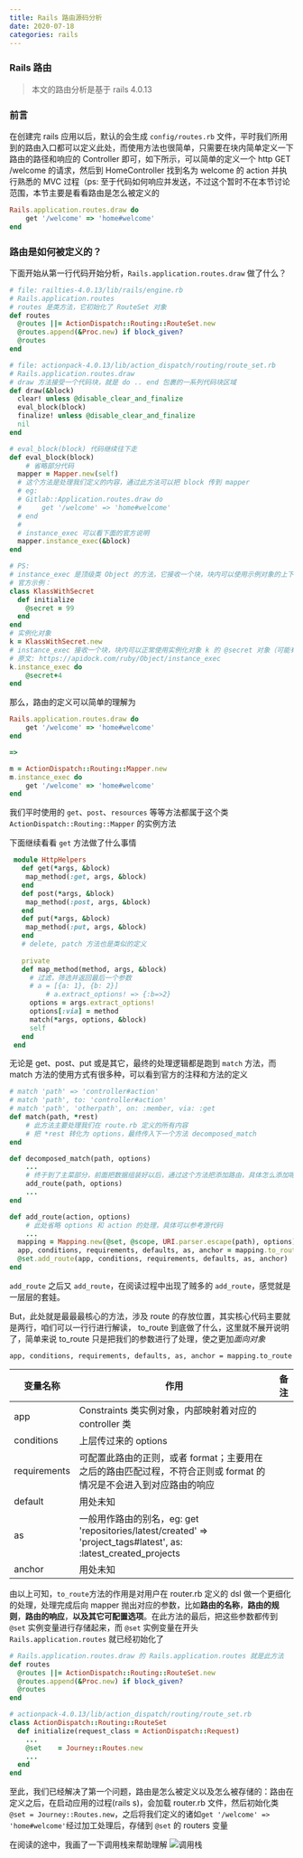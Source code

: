 ```yaml
---
title: Rails 路由源码分析
date: 2020-07-18
categories: rails
---
```


### Rails 路由
> 本文的路由分析是基于 rails 4.0.13

### 前言
在创建完 rails 应用以后，默认的会生成 `config/routes.rb` 文件，平时我们所用到的路由入口都可以定义此处，而使用方法也很简单，只需要在块内简单定义一下路由的路径和响应的 Controller 即可，如下所示，可以简单的定义一个 http GET /welcome 的请求，然后到 HomeController 找到名为 welcome 的 action 并执行熟悉的 MVC 过程（ps: 至于代码如何响应并发送，不过这个暂时不在本节讨论范围，本节主要是看看路由是怎么被定义的

```ruby
Rails.application.routes.draw do
	get '/welcome' => 'home#welcome'
end
```

### 路由是如何被定义的？
下面开始从第一行代码开始分析，`Rails.application.routes.draw` 做了什么？

```ruby
# file: railties-4.0.13/lib/rails/engine.rb
# Rails.application.routes
# routes 是类方法，它初始化了 RouteSet 对象
def routes
  @routes ||= ActionDispatch::Routing::RouteSet.new
  @routes.append(&Proc.new) if block_given?
  @routes
end

# file: actionpack-4.0.13/lib/action_dispatch/routing/route_set.rb
# Rails.application.routes.draw
# draw 方法接受一个代码块，就是 do .. end 包裹的一系列代码块区域
def draw(&block)
  clear! unless @disable_clear_and_finalize
  eval_block(block)
  finalize! unless @disable_clear_and_finalize
  nil
end

# eval_block(block) 代码继续往下走
def eval_block(block)
	# 省略部分代码
  mapper = Mapper.new(self)
  # 这个方法是处理我们定义的内容，通过此方法可以把 block 传到 mapper
  # eg:
  # Gitlab::Application.routes.draw do
  #		get '/welcome' => 'home#welcome'
  # end
  # 
  # instance_exec 可以看下面的官方说明
  mapper.instance_exec(&block) 
end

# PS:
# instance_exec 是顶级类 Object 的方法，它接收一个块，块内可以使用示例对象的上下文
# 官方示例：
class KlassWithSecret
  def initialize
    @secret = 99
  end
end
# 实例化对象
k = KlassWithSecret.new
# instance_exec 接收一个块，块内可以正常使用实例化对象 k 的 @secret 对象（可能有点拗口，理解一下）
# 原文: https://apidock.com/ruby/Object/instance_exec
k.instance_exec do
	@secret+4
end
```

那么，路由的定义可以简单的理解为
```ruby
Rails.application.routes.draw do
	get '/welcome' => 'home#welcome'
end

=>

m = ActionDispatch::Routing::Mapper.new
m.instance_exec do
	get '/welcome' => 'home#welcome'
end
```

我们平时使用的 `get`、`post`、`resources` 等等方法都属于这个类 `ActionDispatch::Routing::Mapper` 的实例方法

下面继续看看 `get` 方法做了什么事情
```ruby
 module HttpHelpers
   def get(*args, &block)
   	map_method(:get, args, &block)
   end
   def post(*args, &block)
   	map_method(:post, args, &block)
   end
   def put(*args, &block)
   	map_method(:put, args, &block)
   end
   # delete, patch 方法也是类似的定义
   
   private
   def map_method(method, args, &block)
     # 过滤，筛选并返回最后一个参数
     # a = [{a: 1}, {b: 2}]
		 # a.extract_options! => {:b=>2}
     options = args.extract_options!
     options[:via] = method
     match(*args, options, &block)
     self
   end
 end 
```

无论是 get、post、put 或是其它，最终的处理逻辑都是跑到 `match` 方法，而 match 方法的使用方式有很多种，可以看到官方的注释和方法的定义

```ruby
# match 'path' => 'controller#action'
# match 'path', to: 'controller#action'
# match 'path', 'otherpath', on: :member, via: :get
def match(path, *rest)
	# 此方法主要处理我们在 route.rb 定义的所有内容
	# 把 *rest 转化为 options，最终传入下一个方法 decomposed_match
end

def decomposed_match(path, options)
	...
	# 终于到了主菜部分，前面把数据组装好以后，通过这个方法把添加路由，具体怎么添加呢？
	add_route(path, options)
	...
end

def add_route(action, options)
	# 此处省略 options 和 action 的处理，具体可以参考源代码
	...
  mapping = Mapping.new(@set, @scope, URI.parser.escape(path), options)
  app, conditions, requirements, defaults, as, anchor = mapping.to_route
  @set.add_route(app, conditions, requirements, defaults, as, anchor)
end
```

 `add_route` 之后又 `add_route`，在阅读过程中出现了贼多的 `add_route`，感觉就是一层层的套娃。

But，此处就是最最最核心的方法，涉及 route 的存放位置，其实核心代码主要就是两行，咱们可以一行行进行解读， to_route 到底做了什么，这里就不展开说明了，简单来说 to_route 只是把我们的参数进行了处理，使之更加*面向对象*

`app, conditions, requirements, defaults, as, anchor = mapping.to_route`

| 变量名称     | 作用                                                         | 备注 |
| ------------ | ------------------------------------------------------------ | ---- |
| app          | Constraints 类实例对象，内部映射着对应的 controller 类       |      |
| conditions   | 上层传过来的 options                                         |      |
| requirements | 可配置此路由的正则，或者 format；主要用在之后的路由匹配过程，不符合正则或 format 的情况是不会进入到对应路由的响应 |      |
| default      | 用处未知                                                     |      |
| as           | 一般用作路由的别名，eg: get 'repositories/latest/created' => 'project_tags#latest', as: :latest_created_projects |      |
| anchor       | 用处未知                                                     |      |

由以上可知，`to_route`方法的作用是对用户在 router.rb 定义的 dsl 做一个更细化的处理，处理完成后向 mapper 抛出对应的参数，比如**路由的名称**，**路由的规则**，**路由的响应**，**以及其它可配置选项**。在此方法的最后，把这些参数都传到 `@set` 实例变量进行存储起来，而 `@set` 实例变量在开头 `Rails.application.routes` 就已经初始化了

```ruby
# Rails.application.routes.draw 的 Rails.application.routes 就是此方法
def routes
  @routes ||= ActionDispatch::Routing::RouteSet.new
  @routes.append(&Proc.new) if block_given?
  @routes
end

# actionpack-4.0.13/lib/action_dispatch/routing/route_set.rb
class ActionDispatch::Routing::RouteSet
  def initialize(request_class = ActionDispatch::Request)
    ...
    @set    = Journey::Routes.new
    ...
  end
end
```

至此，我们已经解决了第一个问题，路由是怎么被定义以及怎么被存储的：路由在定义之后，在启动应用的过程(rails s)，会加载 router.rb 文件，然后初始化类 `@set = Journey::Routes.new`，之后将我们定义的诸如`get '/welcome' => 'home#welcome'`经过加工处理后，存储到 `@set` 的 routers 变量

在阅读的途中，我画了一下调用栈来帮助理解
![调用栈](/images/action_pack/1.png)

